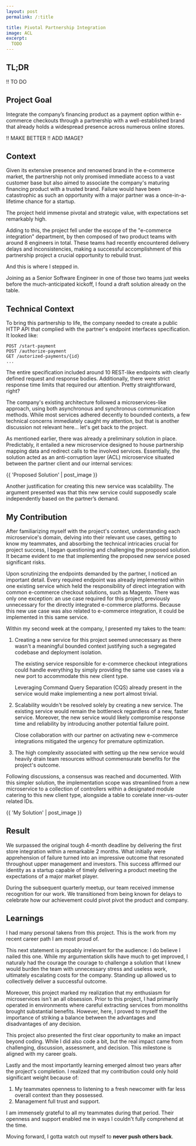 ```yaml
---
layout: post
permalink: /:title

title: Pivotal Partnership Integration
image: ACL
excerpt:
  TODO
---
```


## TL;DR

!! TO DO

## Project Goal

Integrate the company’s financing product as a payment option within e-commerce
checkouts through a partnership with a well-established brand that already holds
a widespread presence across numerous online stores.

!! MAKE BETTER !! ADD IMAGE?

## Context

Given its extensive presence and renowned brand in the e-commerce market, the
partnership not only promised immediate access to a vast customer base but also
aimed to associate the company's maturing financing product with a trusted
brand. Failure would have been catastrophic as such an opportunity with a major
partner was a once-in-a-lifetime chance for a startup.

The project held immense pivotal and strategic value, with expectations set
remarkably high.

Adding to this, the project fell under the escope of the "e-commerce
integration" department, by then composed of two product teams with around 8
engineers in total. These teams had recently encountered delivery delays and
inconsistencies, making a successful accomplishment of this partnership project
a crucial opportunity to rebuild trust.

And this is where I stepped in.

Joining as a Senior Software Engineer in one of those two teams just weeks
before the much-anticipated kickoff, I found a draft solution already on the
table.


## Technical Context

To bring this partnership to life, the company needed to create a public HTTP
API that complied with the partner's endpoint interfaces specification. It
looked like:

```
POST /start-payment
POST /authorize-payment
GET /autorized-payments/{id}
...
```

The entire specification included around 10 REST-like endpoints with clearly
defined request and response bodies. Additionally, there were strict response
time limits that required our attention. Pretty straightforward, right?

The company's existing architecture followed a microservices-like approach,
using both asynchronous and synchronous communication methods. While most
services adhered decently to bounded contexts, a few technical concerns
immediately caught my attention, but that is another discussion not relevant
here... let's get back to the project.

As mentioned earlier, there was already a preliminary solution in place.
Predictably, it entailed a new microservice designed to house partnership
mapping data and redirect calls to the involved services. Essentially, the
solution acted as an anti-corruption layer (ACL) microservice situated between
the partner client and our internal services:

{{ 'Proposed Solution' | post_image }}

Another justification for creating this new service was scalability. The
argument presented was that this new service could supposedly scale
independently based on the partner’s demand.

## My Contribution 

After familiarizing myself with the project's context, understanding each
microservice's domain, delving into their relevant use cases, getting to know my
teammates, and absorbing the technical intricacies crucial for project success,
I began questioning and challenging the proposed solution. It became evident to
me that implementing the proposed new service posed significant risks.

Upon scrutinizing the endpoints demanded by the partner, I noticed an important
detail. Every required endpoint was already implemented within one existing
service which held the responsibility of direct integration with common
e-commerce checkout solutions, such as Magento. There was only one exception: an
use case required for this project, previously unnecessary for the directly
integrated e-commerce platforms. Because this new use case was also related to
e-commerce integration, it could be implemented in this same service.

Within my second week at the company, I presented my takes to the team:

1. Creating a new service for this project seemed unnecessary as there wasn't a
   meaningful bounded context justifying such a segregated codebase and
   deployment isolation.

   The existing service responsible for e-commerce checkout integrations could
   handle everything by simply providing the same use cases via a new port to
   accommodate this new client type.

   Leveraging Command Query Separation (CQS) already present in the service
   would make implementing a new port almost trivial.

2. Scalability wouldn't be resolved solely by creating a new service. The
   existing service would remain the bottleneck regardless of a new, faster
   service. Moreover, the new service would likely compromise response time and
   reliability by introducing another potential failure point.

   Close collaboration with our partner on activating new e-commerce
   integrations mitigated the urgency for premature optimization.

3. The high complexity associated with setting up the new service would heavily
   drain team resources without commensurate benefits for the project's outcome.

Following discussions, a consensus was reached and documented. With this simpler
solution, the implementation scope was streamlined from a new microservice to a
collection of controllers within a designated module catering to this new client
type, alongside a table to corelate inner-vs-outer related IDs.

{{ 'My Solution' | post_image }}

## Result

We surpassed the original tough 4-month deadline by delivering the first store
integration within a remarkable 2 months.  What initially were apprehension of
failure turned into an impressive outcome that resonated throughout upper
management and investors. This success affirmed our identity as a startup
capable of timely delivering a product meeting the expectations of a major
market player.

During the subsequent quarterly meetup, our team received immense recognition
for our work. We transitioned from being known for delays to celebrate how our
achievement could pivot pivot the product and company.

## Learnings

I had many personal takens from this project. This is the work from my recent
career path I am most proud of.

This next statement is propably irrelevant for the audience: I do believe I
nailed this one. While my argumentation skills have much to get improved, I
naturaly had the courage the courage to challenge a solution that I knew would
burden the team with unnecessary stress and useless work, ultimately escalating
costs for the company. Standing up allowed us to collectively deliver a
successful outcome.

Moreover, this project marked my realization that my enthusiasm for
microservices isn't an all obsession. Prior to this project, I had primarily
operated in environments where careful extracting services from monoliths
brought substantial benefits. However, here, I proved to myself the importance
of striking a balance between the advantages and disadvantages of any decision.

This project also presented the first clear opportunity to make an impact beyond
coding. While I did also code a bit, but the real impact came from challenging,
discussion, assessment, and decision. This milestone is aligned with my career
goals.

Lastly and the most importantly learning emerged almost two years after the
project's completion. I realized that my contribution could only hold
significant weight because of:

1. My teammates openness to listening to a fresh newcomer with far less overall
   context than they possessed.
2. Management full trust and support.

I am immensely grateful to all my teammates during that period. Their openness
and support enabled me in ways I couldn't fully comprehend at the time.

Moving forward, I gotta watch out myself to **never push others back**.

